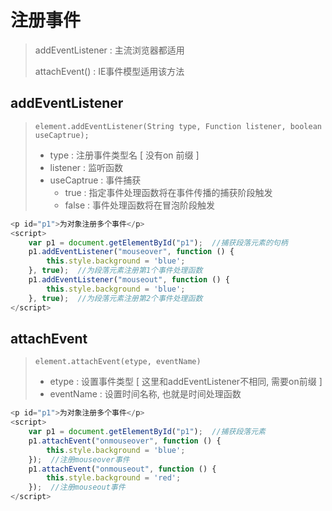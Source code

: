 # 注册事件

> addEventListener : 主流浏览器都适用
>
> attachEvent() : IE事件模型适用该方法

## addEventListener

> `element.addEventListener(String type, Function listener, boolean useCaptrue);`
>
> - type : 注册事件类型名 [ 没有on 前缀 ]
> - listener : 监听函数
> - useCaptrue : 事件捕获
>   - true : 指定事件处理函数将在事件传播的捕获阶段触发
>   - false : 事件处理函数将在冒泡阶段触发

```js
<p id="p1">为对象注册多个事件</p>
<script>
    var p1 = document.getElementById("p1");  //捕获段落元素的句柄
    p1.addEventListener("mouseover", function () {
        this.style.background = 'blue';
    }, true);  //为段落元素注册第1个事件处理函数
    p1.addEventListener("mouseout", function () {
        this.style.background = 'blue';
    }, true);  //为段落元素注册第2个事件处理函数
</script>
```

## attachEvent

> `element.attachEvent(etype, eventName)`
>
> - etype : 设置事件类型 [ 这里和addEventListener不相同, 需要on前缀 ]
> - eventName : 设置时间名称, 也就是时间处理函数

```js
<p id="p1">为对象注册多个事件</p>
<script>
    var p1 = document.getElementById("p1");  //捕获段落元素
    p1.attachEvent("onmouseover", function () {
        this.style.background = 'blue';
    });  //注册mouseover事件
    p1.attachEvent("onmouseout", function () {
        this.style.background = 'red';
    });  //注册mouseout事件
</script>
```
